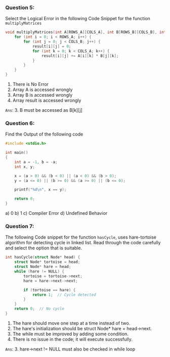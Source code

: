 ### Question 5:
Select the Logical Error in the following Code Snippet for the function `multiplyMatrices`

```c
void multiplyMatrices(int A[ROWS_A][COLS_A], int B[ROWS_B][COLS_B], int result[ROWS_A][COLS_B]) {
    for (int i = 0; i < ROWS_A; i++) {
        for (int j = 0; j < COLS_B; j++) {
            result[i][j] = 0;
            for (int k = 0; k < COLS_A; k++) {
                result[i][j] += A[i][k] * B[j][k]; 
            }
        }
    }
}
```

1. There is No Error
2. Array A is accessed wrongly
3. Array B is accessed wrongly
4. Array result is accessed wrongly

`Ans`: 3. B must be accessed as B[k][j]

### Question 6:
Find the Output of the following code
```c
#include <stdio.h>

int main() 
{
    int a = -1, b = -a;
    int x, y;

    x = (a > 0) && (b < 0) || (a < 0) && (b > 0);
    y = (a <= 0) || (b >= 0) && (a >= 0) || (b <= 0);

    printf("%d\n", x == y);

    return 0;
}
```

a) 0 
b) 1 
c) Compiler Error
d) Undefined Behavior

### Question 7:
The following Code snippet for the function `hasCycle`, uses hare-tortoise algorithm for detecting cycle in linked list. Read through the code carefully and select the option that is suitable.
```c
int hasCycle(struct Node* head) {
    struct Node* tortoise = head;
    struct Node* hare = head;
    while (hare != NULL) {
        tortoise = tortoise->next;
        hare = hare->next->next;

        if (tortoise == hare) {
            return 1;  // Cycle detected
        }
    }
    return 0;  // No cycle
}
```

1. The hare should move one step at a time instead of two.
2. The hare's initialization should be struct Node* hare = head->next.
3. The while must be improved by adding some condition.
4. There is no issue in the code; it will execute successfully.

`Ans`: 3. hare->next != NULL must also be checked in while loop

